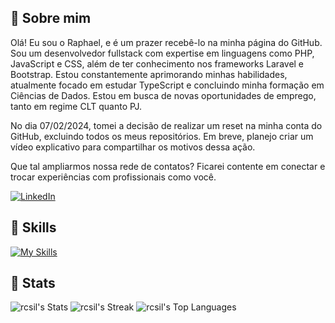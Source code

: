 ## 🚀 Sobre mim
Olá! Eu sou o Raphael, e é um prazer recebê-lo na minha página do GitHub. Sou um desenvolvedor fullstack com expertise em linguagens como PHP, JavaScript e CSS, além de ter conhecimento nos frameworks Laravel e Bootstrap. Estou constantemente aprimorando minhas habilidades, atualmente focado em estudar TypeScript e concluindo minha formação em Ciências de Dados. Estou em busca de novas oportunidades de emprego, tanto em regime CLT quanto PJ.

No dia 07/02/2024, tomei a decisão de realizar um reset na minha conta do GitHub, excluindo todos os meus repositórios. Em breve, planejo criar um vídeo explicativo para compartilhar os motivos dessa ação.

Que tal ampliarmos nossa rede de contatos? Ficarei contente em conectar e trocar experiências com profissionais como você.

[![LinkedIn](https://img.shields.io/badge/LinkedIn-0077B8?style=for-the-badge&logo=linkedin&logoColor=white)](https://www.linkedin.com/in/rcsil)

## 🚀 Skills

[![My Skills](https://skillicons.dev/icons?i=html,css,js,nodejs,php,mysql,postgresql,laravel,python)](https://skillicons.dev)


## 🚀 Stats
![rcsil's Stats](https://github-readme-stats.vercel.app/api?username=rcsil&theme=dark&show_icons=true&hide_border=true&count_private=true)
![rcsil's Streak](https://github-readme-streak-stats.herokuapp.com/?user=rcsil&theme=dark&hide_border=true)
![rcsil's Top Languages](https://github-readme-stats.vercel.app/api/top-langs/?username=rcsil&theme=dark&show_icons=true&hide_border=true&layout=compact)
